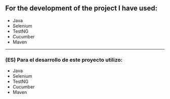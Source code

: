 
## For the development of the project I have used:
* Java
* Selenium
* TestNG
* Cucumber
* Maven

--------------------------------------------------------------------------------

### (ES) Para el desarrollo de este proyecto utilizo:
* Java
* Selenium
* TestNG
* Cucumber
* Maven
